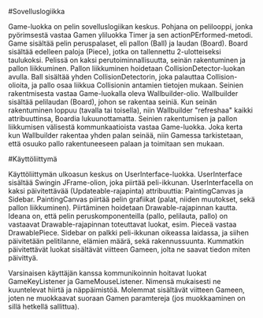 #Sovelluslogiikka

Game-luokka on pelin sovelluslogiikan keskus. Pohjana on pelilooppi, jonka pyörimsestä vastaa Gamen yliluokka Timer ja sen actionPErformed-metodi.
Game sisältää pelin peruspalaset, eli pallon (Ball) ja laudan (Board). Board sisältää edelleen paloja (Piece), jotka on tallennettu 2-ulotteiseksi taulukoksi.
Pelissä on kaksi perutoiminnallisuutta, seinän rakentuminen ja pallon liikkuminen. Pallon liikkuminen hoidetaan CollisionDetector-luokan avulla. Ball sisältää yhden CollisionDetectorin, joka palauttaa Collision-olioita, ja pallo osaa liikkua Collisionin antamien tietojen mukaan. 
Seinien rakentmisesta vastaa Game-luokalla oleva Wallbuilder-olio. Wallbuilder sisältää pelilaudan (Board), johon se rakentaa seiniä. Kun seinän rakentuminen loppuu (tavalla tai toisella), niin Wallbuilder "refreshaa" kaikki attribuuttinsa, Boardia lukuunottamatta.
Seinien rakentumisen ja pallon liikkumisen välisestä kommunkaatioista vastaa Game-luokka. Joka kerta kun Wallbuilder rakentaa yhden palan seinää, niin Gamessa tarkistetaan, että osuuko pallo rakentuneeseen palaan ja toimitaan sen mukaan.


#Käyttöliittymä

Käyttöliittymän  ulkoasun keskus on UserInterface-luokka. UserInterface sisältää Swingin JFrame-olion, joka piirtää peli-ikkunan.
UserInterfacella on kaksi päivitettävää (Updateable-rajapinta) attribuuttia: PaintingCanvas ja Sidebar. 
PaintingCanvas piirtää pelin grafiikat (palat, niiden muutokset, sekä pallon liikkuminen). Piirtäminen hoidetaan Drawable-rajapinnan kautta. Ideana on, että pelin peruskomponenteilla (pallo, pelilauta, pallo) on vastaavat Drawable-rajapinnan toteuttavat luokat, esim. Pieceä vastaa DrawablePiece.
Sidebar on palkki peli-ikkunan oikeassa laidassa, ja siihen päivitetään pelitilanne, elämien määrä, sekä rakennussuunta.
Kummatkin päivitettävät luokat sisältävät viitteen Gameen, jolta ne saavat tiedon miten päivittyä.

Varsinaisen käyttäjän kanssa kommunikoinnin hoitavat luokat GameKeyListener ja GameMouseListener. Nimensä mukaisesti ne kuuntelevat hiirtä ja näppäimistöä. Molemmat sisältävät viitteen Gameen, joten ne muokkaavat suoraan Gamen paramtereja (jos muokkaaminen on sillä hetkellä sallittua).
